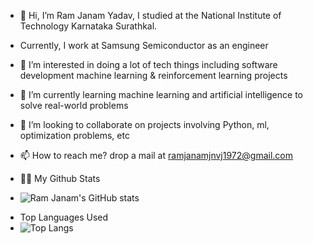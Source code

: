 - 👋 Hi, I’m Ram Janam Yadav, I studied at the National Institute of Technology Karnataka Surathkal.
- Currently, I work at Samsung Semiconductor as an engineer
- 👀 I’m interested in doing a lot of tech things including software development machine learning & reinforcement learning projects
- 🌱 I’m currently learning machine learning and artificial intelligence to solve real-world problems
- 💞️ I’m looking to collaborate on projects involving Python, ml, optimization problems, etc
- 📫 How to reach me? drop a mail at ramjanamjnvj1972@gmail.com

-  🎉🎉 My Github Stats
- ![Ram Janam's GitHub stats](https://github-readme-stats.vercel.app/api?username=rampluto&show_icons=true)
<!---
(https://github.com/rampluto/github-readme-stats) GitHub stats
- --->
- Top Languages Used
-  ![Top Langs](https://github-readme-stats.vercel.app/api/top-langs/?username=rampluto&layout=compact)

<!-- <a href="https://github.com/anuraghazra/github-readme-stats">
  <img align="center" src="https://github-readme-stats.vercel.app/api/?username=rampluto&show_icons=True" />
</a>
<a href="https://github.com/anuraghazra/convoychat">
  <img align="center" src="https://github-readme-stats.vercel.app/api/top-langs/?username=rampluto" />
</a>
 -->
<!---
(https://github.com/rampluto/github-readme-stats) Github Top Languages
- --->

<!---
rampluto/rampluto is a ✨ special ✨ repository because its `README.md` (this file) appears on your GitHub profile.
You can click the Preview link to take a look at your changes.
--->
